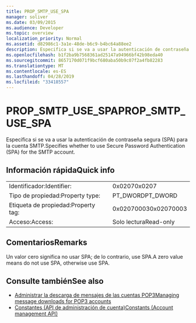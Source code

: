```yaml
---
title: PROP_SMTP_USE_SPA
manager: soliver
ms.date: 03/09/2015
ms.audience: Developer
ms.topic: overview
localization_priority: Normal
ms.assetid: d82986c1-3a1e-48de-b6c9-b4bc64a88ee2
description: Especifica si se va a usar la autenticación de contraseña segura (SPA) para la cuenta SMTP.
ms.openlocfilehash: b1f2ba9b7568361ad25147a94966bf42b98eda40
ms.sourcegitcommit: 8657170d071f9bcf680aba50b9c07f2a4fb82283
ms.translationtype: MT
ms.contentlocale: es-ES
ms.lasthandoff: 04/28/2019
ms.locfileid: "33418557"
---
```

# <a name="prop_smtp_use_spa"></a><span data-ttu-id="e32e4-103">PROP_SMTP_USE_SPA</span><span class="sxs-lookup"><span data-stu-id="e32e4-103">PROP_SMTP_USE_SPA</span></span>

<span data-ttu-id="e32e4-104">Especifica si se va a usar la autenticación de contraseña segura (SPA) para la cuenta SMTP.</span><span class="sxs-lookup"><span data-stu-id="e32e4-104">Specifies whether to use Secure Password Authentication (SPA) for the SMTP account.</span></span>
  
## <a name="quick-info"></a><span data-ttu-id="e32e4-105">Información rápida</span><span class="sxs-lookup"><span data-stu-id="e32e4-105">Quick info</span></span>

|||
|:-----|:-----|
|<span data-ttu-id="e32e4-106">Identificador:</span><span class="sxs-lookup"><span data-stu-id="e32e4-106">Identifier:</span></span>  <br/> |<span data-ttu-id="e32e4-107">0x0207</span><span class="sxs-lookup"><span data-stu-id="e32e4-107">0x0207</span></span>  <br/> |
|<span data-ttu-id="e32e4-108">Tipo de propiedad:</span><span class="sxs-lookup"><span data-stu-id="e32e4-108">Property type:</span></span>  <br/> |<span data-ttu-id="e32e4-109">PT_DWORD</span><span class="sxs-lookup"><span data-stu-id="e32e4-109">PT_DWORD</span></span>  <br/> |
|<span data-ttu-id="e32e4-110">Etiqueta de propiedad:</span><span class="sxs-lookup"><span data-stu-id="e32e4-110">Property tag:</span></span>  <br/> |<span data-ttu-id="e32e4-111">0x02070003</span><span class="sxs-lookup"><span data-stu-id="e32e4-111">0x02070003</span></span>  <br/> |
|<span data-ttu-id="e32e4-112">Acceso:</span><span class="sxs-lookup"><span data-stu-id="e32e4-112">Access:</span></span>  <br/> |<span data-ttu-id="e32e4-113">Solo lectura</span><span class="sxs-lookup"><span data-stu-id="e32e4-113">Read-only</span></span>  <br/> |
   
## <a name="remarks"></a><span data-ttu-id="e32e4-114">Comentarios</span><span class="sxs-lookup"><span data-stu-id="e32e4-114">Remarks</span></span>

<span data-ttu-id="e32e4-115">Un valor cero significa no usar SPA; de lo contrario, use SPA.</span><span class="sxs-lookup"><span data-stu-id="e32e4-115">A zero value means do not use SPA, otherwise use SPA.</span></span>
  
## <a name="see-also"></a><span data-ttu-id="e32e4-116">Consulte también</span><span class="sxs-lookup"><span data-stu-id="e32e4-116">See also</span></span>

- [<span data-ttu-id="e32e4-117">Administrar la descarga de mensajes de las cuentas POP3</span><span class="sxs-lookup"><span data-stu-id="e32e4-117">Managing message downloads for POP3 accounts</span></span>](managing-message-downloads-for-pop3-accounts.md)
- [<span data-ttu-id="e32e4-118">Constantes (API de administración de cuenta)</span><span class="sxs-lookup"><span data-stu-id="e32e4-118">Constants (Account management API)</span></span>](constants-account-management-api.md)

